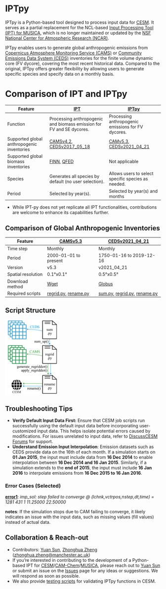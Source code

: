 # IPTpy

IPTpy is a Python-based tool designed to process input data for [CESM](https://www.cesm.ucar.edu/). It serves as a partial replacement for the NCL-based [Input Processing Tool (IPT) for MUSICA](https://github.com/NCAR/IPT/tree/master), which is no longer maintained or updated by the [NSF National Center for Atmospheric Research (NCAR)](https://ncar.ucar.edu/). 

IPTpy enables users to generate global anthropogenic emissions from [Copernicus Atmosphere Monitoring Service (CAMS)](https://atmosphere.copernicus.eu) or [Community Emissions Data System (CEDS)](https://www.pnnl.gov/projects/ceds) inventories for the finite volume dynamic core (FV dycore), covering the most recent historical data. Compared to the original, IPTpy offers greater flexibility by allowing users to generate specific species and specify data on a monthly basis. 

# Comparison of IPT and IPTpy

| Feature                                    | [IPT](https://github.com/NCAR/IPT)                           | [IPTpy](https://github.com/envdes/IPTpy)                     |
| ------------------------------------------ | ------------------------------------------------------------ | ------------------------------------------------------------ |
| Function                                   | Processing anthropogenic and biomass emission for FV and SE dycores. | Processing anthropogenic emissions for FV dycores.           |
| Supported global anthropogenic inventories | [CAMSv4.2](https://ads.atmosphere.copernicus.eu/datasets/cams-global-emission-inventories?tab=overview), [CEDSv2017_05_18](https://doi.org/10.5194/gmd-11-369-2018) | [CAMv5.3](https://permalink.aeris-data.fr/CAMS-GLOB-ANT), [CEDSv2021_04_21](https://data.pnnl.gov/dataset/CEDS-4-21-21) |
| Supported global biomass inventories       | [FINN](https://www2.acom.ucar.edu/modeling/finn-fire-inventory-ncar), [QFED](https://gmao.gsfc.nasa.gov/research/science_snapshots/global_fire_emissions.php#:~:text=The%20Quick%20Fire%20Emissions%20Dataset%20%28QFED%29%20was%20developed,Observing%20System%20%28GEOS%29%20modeling%20and%20data%20assimilation%20systems.) | Not applicable                                               |
| Species                                    | Generates all species by default (no user selection).        | Allows users to select specific species as needed.           |
| Period                                     | Selected by year(s).                                         | Selected by year(s) and months                               |

- While IPT-py does not yet replicate all IPT functionalities, contributions are welcome to enhance its capabilities further.

## Comparison of Global Anthropogenic Inventories

| Feature            | [CAMSv5.3](https://permalink.aeris-data.fr/CAMS-GLOB-ANT)    | [CEDSv2021_04_21](https://data.pnnl.gov/dataset/CEDS-4-21-21) |
| ------------------ | ------------------------------------------------------------ | ------------------------------------------------------------ |
| Time step          | Monthly                                                      | Monthly                                                      |
| Period             | 2000-01-01 to present                                        | 1750-01-16 to 2019-12-16                                     |
| Version            | v5.3                                                         | v2021_04_21                                                  |
| Spatial resolution | 0.1°x0.1°                                                    | 0.5°x0.5°                                                    |
| Download method    | [Wget](https://permalink.aeris-data.fr/CAMS-GLOB-ANT)        | [Globus](https://www.globus.org/data-transfer)               |
| Required scripts   | [regrid.py](./src/iptpy/anthro_emission/fv/regrid.py), [rename.py](./src/iptpy/anthro_emission/fv/rename.py) | [sum.py](./src/iptpy/anthro_emission/fv/sum.py), [regrid.py](./src/iptpy/anthro_emission/fv/regrid.py), [rename.py](./src/iptpy/anthro_emission/fv/rename.py) |

## Script Structure

<img src="./diagram/script_structure.png" alt="script_structure" width="35%">

## Troubleshooting Tips
- **Verify Default Input Data First:** Ensure that CESM job scripts run successfully using the default input data before incorporating user-customized input data. This helps isolate potential errors caused by modifications. For issues unrelated to input data, refer to [DiscussCESM Forums](https://bb.cgd.ucar.edu/cesm/) for support.
- **Understand Emission Input Interpolation**: Emission datasets such as CEDS provide data on the 16th of each month. If a simulation starts on **01 Jan 2015**, the input must include data from **16 Dec 2014** to enable interpolation between **16 Dec 2014 and 16 Jan 2015**. Similarly, if a simulation extends to the **end of 2015**, the input must include **16 Jan 2016** to interpolate emissions from **16 Dec 2015 to 16 Jan 2016**.

### Error Cases (Selected)

**[error1](./troubleshooting/error1/)**: *imp_sol: step failed to converge @ (lchnk,vctrpos,nstep,dt,time) =     1281     431       1   11.25000       22.50000*  

**notes**: If the simulation stops due to CAM failing to converge, it likely indicates an issue with the input data, such as missing values (fill values) instead of actual data.



## Collaboration & Reach-out

- Contributors: [Yuan Sun](https://github.com/YuanSun-UoM), [Zhonghua Zheng](https://zhonghuazheng.com) (zhonghua.zheng@manchester.ac.uk)
- If you’re interested in contributing to the development of a Python-based IPT for [CESM](https://github.com/ESCOMP/CESM)/[CAM-Chem](https://wiki.ucar.edu/display/camchem/Home)/[MUSICA](https://wiki.ucar.edu/display/MUSICA/MUSICA+Home), please reach out to [Yuan Sun](https://github.com/YuanSun-UoM) or submit an issue on the [Issues](https://github.com/envdes/IPTpy/issues) page for any ideas or suggestions. We will respond as soon as possible.
- We also provide [testing scripts](./test) for validating IPTpy functions in CESM. 
